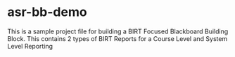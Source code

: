# asr-bb-demo
This is a sample project file for building a BIRT Focused Blackboard Building Block. This contains 2 types of BIRT Reports for a Course Level and System Level Reporting
